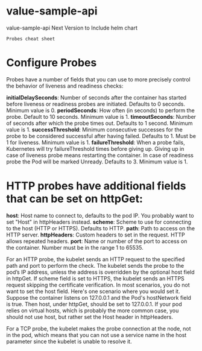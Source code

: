 # value-sample-api
value-sample-api
Next Version to Include helm chart

```
Probes cheat sheet
```

# Configure Probes

Probes have a number of fields that you can use to more precisely control the behavior of liveness and readiness checks:

**initialDelaySeconds**: Number of seconds after the container has started before liveness or readiness probes are initiated. Defaults to 0 seconds. Minimum value is 0.
**periodSeconds**: How often (in seconds) to perform the probe. Default to 10 seconds. Minimum value is 1.
**timeoutSeconds**: Number of seconds after which the probe times out. Defaults to 1 second. Minimum value is 1.
**successThreshold**: Minimum consecutive successes for the probe to be considered successful after having failed. Defaults to 1. Must be 1 for liveness. Minimum value is 1.
**failureThreshold**: When a probe fails, Kubernetes will try failureThreshold times before giving up. Giving up in case of liveness probe means restarting the container. In case of readiness probe the Pod will be marked Unready. Defaults to 3. Minimum value is 1.

# HTTP probes have additional fields that can be set on httpGet:

**host**: Host name to connect to, defaults to the pod IP. You probably want to set "Host" in httpHeaders instead.
**scheme**: Scheme to use for connecting to the host (HTTP or HTTPS). Defaults to HTTP.
**path**: Path to access on the HTTP server.
**httpHeaders**: Custom headers to set in the request. HTTP allows repeated headers.
**port**: Name or number of the port to access on the container. Number must be in the range 1 to 65535.

For an HTTP probe, the kubelet sends an HTTP request to the specified path and port to perform the check. The kubelet sends the probe to the pod’s IP address, unless the address is overridden by the optional host field in httpGet. If scheme field is set to HTTPS, the kubelet sends an HTTPS request skipping the certificate verification. In most scenarios, you do not want to set the host field. Here's one scenario where you would set it. Suppose the container listens on 127.0.0.1 and the Pod's hostNetwork field is true. Then host, under httpGet, should be set to 127.0.0.1. If your pod relies on virtual hosts, which is probably the more common case, you should not use host, but rather set the Host header in httpHeaders.

For a TCP probe, the kubelet makes the probe connection at the node, not in the pod, which means that you can not use a service name in the host parameter since the kubelet is unable to resolve it.
